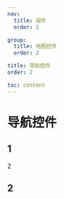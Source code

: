 ```yaml
---
nav:
  title: 组件
  order: 2

group:
  title: 地图控件
  order: 2

title: 导航控件
order: 2

toc: content
---
```


# 导航控件

## 1

2

## 2

<code src="../examples/base.tsx"></code>
